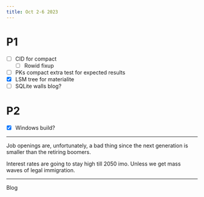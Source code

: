 ```yaml
---
title: Oct 2-6 2023
---
```

# P1
- [ ] CID for compact
	- [ ] Rowid fixup
- [ ] PKs compact extra test for expected results
- [x] LSM tree for materialite
- [ ] SQLite walls blog?

# P2
- [x] Windows build?


---
Job openings are, unfortunately, a bad thing since the next generation is smaller than the retiring boomers.

Interest rates are going to stay high till 2050 imo. Unless we get mass waves of legal immigration.


---

Blog